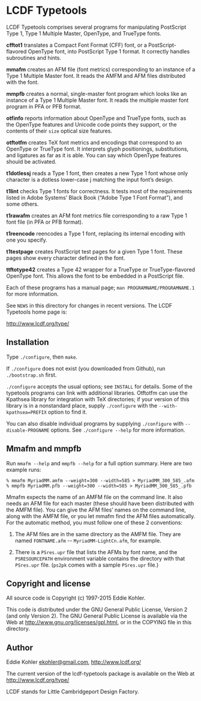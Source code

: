 LCDF Typetools
==============

LCDF Typetools comprises several programs for manipulating PostScript
Type 1, Type 1 Multiple Master, OpenType, and TrueType fonts.

**cfftot1** translates a Compact Font Format (CFF) font, or a
PostScript-flavored OpenType font, into PostScript Type 1 format. It
correctly handles subroutines and hints.

**mmafm** creates an AFM file (font metrics) corresponding to an instance of
a Type 1 Multiple Master font. It reads the AMFM and AFM files distributed
with the font.

**mmpfb** creates a normal, single-master font program which looks like an
instance of a Type 1 Multiple Master font. It reads the multiple master font
program in PFA or PFB format.

**otfinfo** reports information about OpenType and TrueType fonts, such as
the OpenType features and Unicode code points they support, or the contents
of their `size` optical size features.

**otftotfm** creates TeX font metrics and encodings that correspond to an
OpenType or TrueType font. It interprets glyph positionings, substitutions,
and ligatures as far as it is able. You can say which OpenType features
should be activated.

**t1dotlessj** reads a Type 1 font, then creates a new Type 1 font whose
only character is a dotless lower-case j matching the input font’s design.

**t1lint** checks Type 1 fonts for correctness. It tests most of the
requirements listed in Adobe Systems’ Black Book (“Adobe Type 1 Font
Format”), and some others.

**t1rawafm** creates an AFM font metrics file corresponding to a raw Type 1
font file (in PFA or PFB format).

**t1reencode** reencodes a Type 1 font, replacing its internal encoding with
one you specify.

**t1testpage** creates PostScript test pages for a given Type 1 font. These
pages show every character defined in the font.

**ttftotype42** creates a Type 42 wrapper for a TrueType or
TrueType-flavored OpenType font. This allows the font to be embedded in a
PostScript file.

Each of these programs has a manual page; `man PROGRAMNAME/PROGRAMNAME.1`
for more information.

See `NEWS` in this directory for changes in recent versions. The LCDF
Typetools home page is:

http://www.lcdf.org/type/


Installation
------------

Type `./configure`, then `make`.

If `./configure` does not exist (you downloaded from Github), run
`./bootstrap.sh` first.

`./configure` accepts the usual options; see `INSTALL` for details.
Some of the typetools programs can link with additional libraries. Otftotfm
can use the Kpathsea library for integration with TeX directories; if your
version of this library is in a nonstandard place, supply `./configure` with
the `--with-kpathsea=PREFIX` option to find it.

You can also disable individual programs by supplying `./configure` with
`--disable-PROGNAME` options.  See `./configure --help` for more
information.


Mmafm and mmpfb
---------------

Run `mmafm --help` and `mmpfb --help` for a full option summary. Here are
two example runs:

    % mmafm MyriadMM.amfm --weight=300 --width=585 > MyriadMM_300_585_.afm
    % mmpfb MyriadMM.pfb --weight=300 --width=585 > MyriadMM_300_585_.pfb

Mmafm expects the name of an AMFM file on the command line. It also needs
an AFM file for each master (these should have been distributed with the
AMFM file). You can give the AFM files’ names on the command line, along
with the AMFM file, or you let mmafm find the AFM files automatically. For
the automatic method, you must follow one of these 2 conventions:

1. The AFM files are in the same directory as the AMFM file. They are
named `FONTNAME.afm` -- `MyriadMM-LightCn.afm`, for example.

2. There is a `PSres.upr` file that lists the AFMs by font name, and the
`PSRESOURCEPATH` environment variable contains the directory with that
`PSres.upr` file. (`ps2pk` comes with a sample `PSres.upr` file.)


Copyright and license
---------------------

All source code is Copyright (c) 1997-2015 Eddie Kohler.

This code is distributed under the GNU General Public License, Version 2
(and only Version 2). The GNU General Public License is available via the
Web at <http://www.gnu.org/licenses/gpl.html>, or in the COPYING file in
this directory.


Author
------

Eddie Kohler <ekohler@gmail.com>, http://www.lcdf.org/

The current version of the lcdf-typetools package is available on the Web at
http://www.lcdf.org/type/

LCDF stands for Little Cambridgeport Design Factory.

